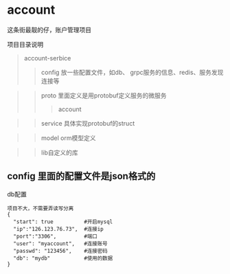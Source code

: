 # account
这条街最靓的仔，账户管理项目

项目目录说明

> account-serbice
>>config 放一些配置文件，如db、 grpc服务的信息、redis、服务发现连接等

>>proto 里面定义是用protobuf定义服务的微服务
>>>account 

>>service  具体实现protobuf的struct

>>model orm模型定义

>>lib自定义的库 





## config 里面的配置文件是json格式的

db配置
```
项目不大，不需要弄读写分离
{
  "start": true          #开启mysql
  "ip":"126.123.76.73",  #连接ip
  "port":"3306",         #端口
  "user": "myaccount",   #连接账号
  "passwd": "123456",    #连接密码
  "db": "mydb"           #使用的数据
}

```